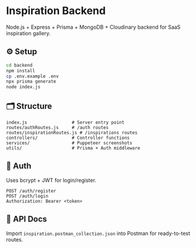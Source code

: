# Inspiration Backend

Node.js + Express + Prisma + MongoDB + Cloudinary backend for SaaS inspiration gallery.

## ⚙️ Setup

```bash
cd backend
npm install
cp .env.example .env
npx prisma generate
node index.js
```

## 🗂 Structure

```
index.js                 # Server entry point
routes/authRoutes.js     # /auth routes
routes/inspirationRoutes.js # /inspirations routes
controllers/             # Controller functions
services/                # Puppeteer screenshots
utils/                   # Prisma + Auth middleware
```

## 🔐 Auth

Uses bcrypt + JWT for login/register.

```
POST /auth/register
POST /auth/login
Authorization: Bearer <token>
```

## 🧪 API Docs

Import `inspiration.postman_collection.json` into Postman for ready-to-test routes.
